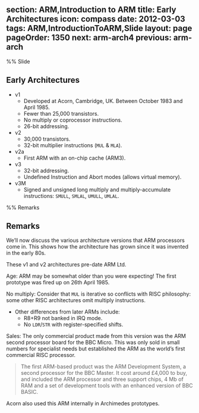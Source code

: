 section: ARM,Introduction to ARM
title: Early Architectures
icon: compass
date: 2012-03-03
tags: ARM,IntroductionToARM,Slide
layout: page
pageOrder: 1350
next: arm-arch4
previous: arm-arch
----

%% Slide
  
## Early Architectures

* v1
  * Developed at Acorn, Cambridge, UK. Between October 1983 and April 1985.
  * Fewer than 25,000 transistors.
  * No multiply or coprocessor instructions.
  * 26-bit addressing.
* v2
  * 30,000 transistors.
  * 32-bit multiplier instructions (`MUL` & `MLA`).
* v2a
  * First ARM with an on-chip cache (ARM3).
* v3
  * 32-bit addressing.
  * Undefined Instruction and Abort modes (allows virtual memory).
* v3M
  * Signed and unsigned long multiply and multiply-accumulate instructions:
    `SMULL`, `SMLAL`, `UMULL`, `UMLAL`.

%% Remarks
  
## Remarks

We’ll now discuss the various architecture versions that ARM processors come in. This shows how the architecture has grown since it was invented in the early 80s.

These v1 and v2 architectures pre-date ARM Ltd.

Age: ARM may be somewhat older than you were expecting! The first prototype was fired up on 26th April 1985.

No multiply: Consider that `MUL` is iterative so conflicts with RISC philosophy: some other RISC architectures omit multiply instructions.

* Other differences from later ARMs include:
  * R8+R9 not banked in IRQ mode.
  * No `LDR`/`STR` with register-specified shifts.

Sales: The only commercial product made from this version was the ARM second processor board for the BBC Micro. This was only sold in small numbers for specialist needs but established the ARM as the world’s first commercial RISC processor.

> The first ARM-based product was the ARM Development System, a second processor for the BBC Master. It cost around £4,000 to buy, and included the ARM processor and three support chips, 4 Mb of RAM and a set of development tools with an enhanced version of BBC BASIC.

Acorn also used this ARM internally in Archimedes prototypes.
